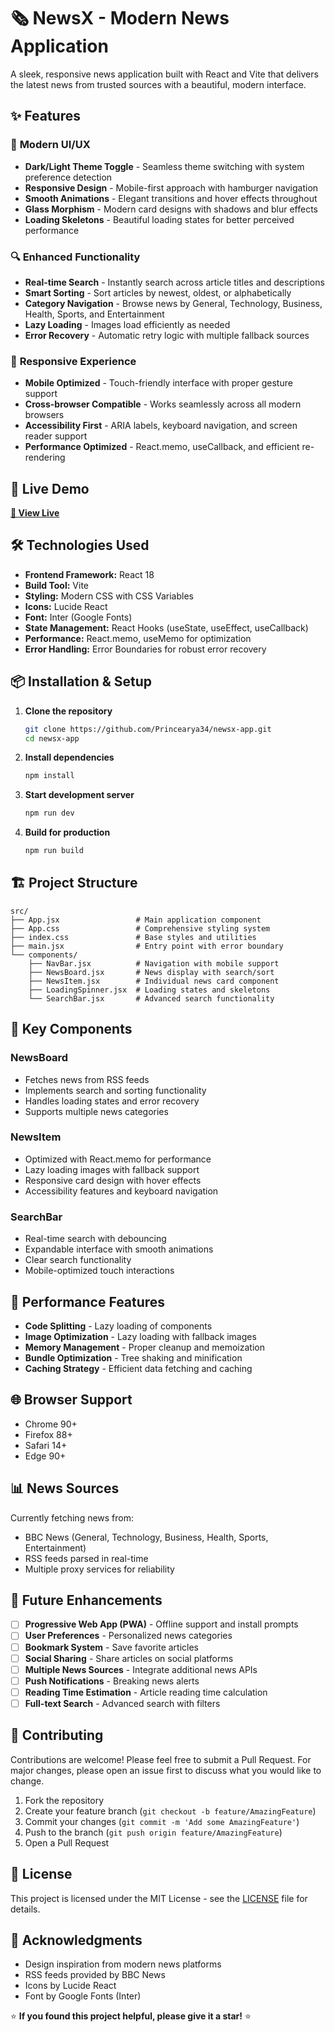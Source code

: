 # 🗞️ NewsX - Modern News Application

A sleek, responsive news application built with React and Vite that delivers the latest news from trusted sources with a beautiful, modern interface.


## ✨ Features

### 🎨 **Modern UI/UX**
- **Dark/Light Theme Toggle** - Seamless theme switching with system preference detection
- **Responsive Design** - Mobile-first approach with hamburger navigation
- **Smooth Animations** - Elegant transitions and hover effects throughout
- **Glass Morphism** - Modern card designs with shadows and blur effects
- **Loading Skeletons** - Beautiful loading states for better perceived performance

### 🔍 **Enhanced Functionality**
- **Real-time Search** - Instantly search across article titles and descriptions
- **Smart Sorting** - Sort articles by newest, oldest, or alphabetically
- **Category Navigation** - Browse news by General, Technology, Business, Health, Sports, and Entertainment
- **Lazy Loading** - Images load efficiently as needed
- **Error Recovery** - Automatic retry logic with multiple fallback sources

### 📱 **Responsive Experience**
- **Mobile Optimized** - Touch-friendly interface with proper gesture support
- **Cross-browser Compatible** - Works seamlessly across all modern browsers
- **Accessibility First** - ARIA labels, keyboard navigation, and screen reader support
- **Performance Optimized** - React.memo, useCallback, and efficient re-rendering

## 🚀 Live Demo

[**🔗 View Live**](https://news-magzine-fey7.vercel.app/)

</details>

## 🛠️ Technologies Used

- **Frontend Framework:** React 18
- **Build Tool:** Vite
- **Styling:** Modern CSS with CSS Variables
- **Icons:** Lucide React
- **Font:** Inter (Google Fonts)
- **State Management:** React Hooks (useState, useEffect, useCallback)
- **Performance:** React.memo, useMemo for optimization
- **Error Handling:** Error Boundaries for robust error recovery

## 📦 Installation & Setup

1. **Clone the repository**
   ```bash
   git clone https://github.com/Princearya34/newsx-app.git
   cd newsx-app
   ```

2. **Install dependencies**
   ```bash
   npm install
   ```

3. **Start development server**
   ```bash
   npm run dev
   ```

4. **Build for production**
   ```bash
   npm run build
   ```

## 🏗️ Project Structure

```
src/
├── App.jsx                 # Main application component
├── App.css                 # Comprehensive styling system
├── index.css               # Base styles and utilities
├── main.jsx                # Entry point with error boundary
└── components/
    ├── NavBar.jsx          # Navigation with mobile support
    ├── NewsBoard.jsx       # News display with search/sort
    ├── NewsItem.jsx        # Individual news card component
    ├── LoadingSpinner.jsx  # Loading states and skeletons
    └── SearchBar.jsx       # Advanced search functionality
```

## 🔧 Key Components

### NewsBoard
- Fetches news from RSS feeds
- Implements search and sorting functionality
- Handles loading states and error recovery
- Supports multiple news categories

### NewsItem
- Optimized with React.memo for performance
- Lazy loading images with fallback support
- Responsive card design with hover effects
- Accessibility features and keyboard navigation

### SearchBar
- Real-time search with debouncing
- Expandable interface with smooth animations
- Clear search functionality
- Mobile-optimized touch interactions

## 🎯 Performance Features

- **Code Splitting** - Lazy loading of components
- **Image Optimization** - Lazy loading with fallback images
- **Memory Management** - Proper cleanup and memoization
- **Bundle Optimization** - Tree shaking and minification
- **Caching Strategy** - Efficient data fetching and caching

## 🌐 Browser Support

- Chrome 90+
- Firefox 88+
- Safari 14+
- Edge 90+

## 📊 News Sources

Currently fetching news from:
- BBC News (General, Technology, Business, Health, Sports, Entertainment)
- RSS feeds parsed in real-time
- Multiple proxy services for reliability

## 🔮 Future Enhancements

- [ ] **Progressive Web App (PWA)** - Offline support and install prompts
- [ ] **User Preferences** - Personalized news categories
- [ ] **Bookmark System** - Save favorite articles
- [ ] **Social Sharing** - Share articles on social platforms
- [ ] **Multiple News Sources** - Integrate additional news APIs
- [ ] **Push Notifications** - Breaking news alerts
- [ ] **Reading Time Estimation** - Article reading time calculation
- [ ] **Full-text Search** - Advanced search with filters

## 🤝 Contributing

Contributions are welcome! Please feel free to submit a Pull Request. For major changes, please open an issue first to discuss what you would like to change.

1. Fork the repository
2. Create your feature branch (`git checkout -b feature/AmazingFeature`)
3. Commit your changes (`git commit -m 'Add some AmazingFeature'`)
4. Push to the branch (`git push origin feature/AmazingFeature`)
5. Open a Pull Request

## 📄 License

This project is licensed under the MIT License - see the [LICENSE](LICENSE) file for details.

## 🙏 Acknowledgments

- Design inspiration from modern news platforms
- RSS feeds provided by BBC News
- Icons by Lucide React
- Font by Google Fonts (Inter)

⭐ **If you found this project helpful, please give it a star!** ⭐
